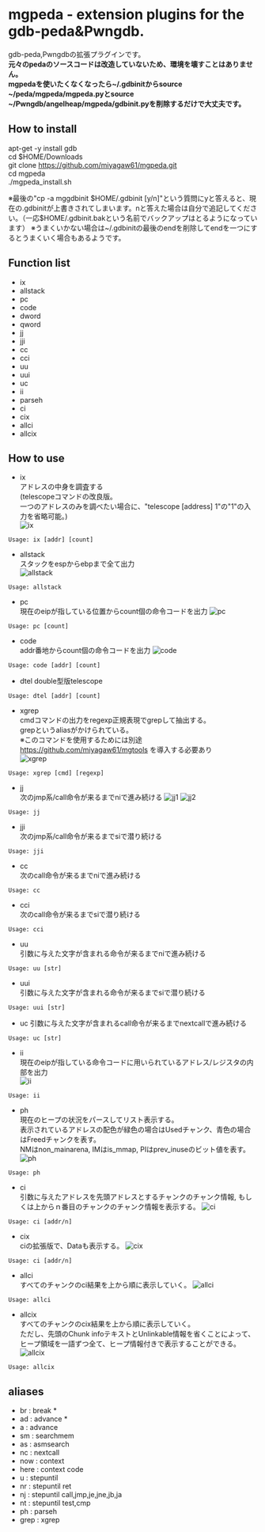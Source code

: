 # mgpeda - extension plugins for the gdb-peda&Pwngdb.  

gdb-peda,Pwngdbの拡張プラグインです。  
**元々のpedaのソースコードは改造していないため、環境を壊すことはありません。**  
**mgpedaを使いたくなくなったら~/.gdbinitからsource ~/peda/mgpeda/mgpeda.pyとsource ~/Pwngdb/angelheap/mgpeda/gdbinit.pyを削除するだけで大丈夫です。**  

How to install
--------------

apt-get -y install gdb  
cd $HOME/Downloads  
git clone https://github.com/miyagaw61/mgpeda.git  
cd mgpeda  
./mgpeda_install.sh  

※最後の"cp -a mggdbinit $HOME/.gdbinit [y/n]"という質問にyと答えると、現在の.gdbinitが上書きされてしまいます。nと答えた場合は自分で追記してください。（一応$HOME/.gdbinit.bakという名前でバックアップはとるようになっています）
※うまくいかない場合は~/.gdbinitの最後のendを削除してendを一つにするとうまくいく場合もあるようです。

Function list
-------------

* ix  
* allstack  
* pc  
* code  
* dword  
* qword  
* jj  
* jji  
* cc  
* cci  
* uu  
* uui  
* uc  
* ii  
* parseh  
* ci  
* cix  
* allci  
* allcix  

How to use
----------

* ix  
アドレスの中身を調査する  
(telescopeコマンドの改良版。  
一つのアドレスのみを調べたい場合に、"telescope [address] 1"の"1"の入力を省略可能。)  
![ix](http://i.imgur.com/QdUut21.png)
```
Usage: ix [addr] [count]
```

* allstack  
スタックをespからebpまで全て出力  
![allstack](http://i.imgur.com/rMhRO9c.png)
```
Usage: allstack
```

* pc  
現在のeipが指している位置からcount個の命令コードを出力
![pc](http://i.imgur.com/12HCezL.png)
```
Usage: pc [count]
```

* code  
addr番地からcount個の命令コードを出力
![code](http://i.imgur.com/h4GPE1O.png)
```
Usage: code [addr] [count]
```

* dtel
double型版telescope
```
Usage: dtel [addr] [count]
```

* xgrep  
cmdコマンドの出力をregexp正規表現でgrepして抽出する。  
grepというaliasがかけられている。  
※このコマンドを使用するためには別途 https://github.com/miyagaw61/mgtools を導入する必要あり  
![xgrep](http://i.imgur.com/jy2xbEq.png)
```
Usage: xgrep [cmd] [regexp]
```

* jj  
次のjmp系/call命令が来るまでniで進み続ける
![jj1](http://i.imgur.com/k51hUKf.png)
![jj2](http://i.imgur.com/wKimY6o.png)
```
Usage: jj
```

* jji  
次のjmp系/call命令が来るまでsiで潜り続ける
```
Usage: jji
```

* cc  
次のcall命令が来るまでniで進み続ける
```
Usage: cc
```

* cci  
次のcall命令が来るまでsiで潜り続ける
```
Usage: cci
```

* uu  
引数に与えた文字が含まれる命令が来るまでniで進み続ける
```
Usage: uu [str]
```

* uui  
引数に与えた文字が含まれる命令が来るまでsiで潜り続ける
```
Usage: uui [str]
```
* uc  引数に与えた文字が含まれるcall命令が来るまでnextcallで進み続ける
```
Usage: uc [str]
```

* ii  
現在のeipが指している命令コードに用いられているアドレス/レジスタの内部を出力  
![ii](http://i.imgur.com/IePbIFI.png)
```
Usage: ii
```

* ph  
現在のヒープの状況をパースしてリスト表示する。  
表示されているアドレスの配色が緑色の場合はUsedチャンク、青色の場合はFreedチャンクを表す。  
NMはnon_mainarena, IMはis_mmap, PIはprev_inuseのビット値を表す。
![ph](http://i.imgur.com/pP9N1MF.png)
```
Usage: ph
```

* ci  
引数に与えたアドレスを先頭アドレスとするチャンクのチャンク情報, もしくは上からｎ番目のチャンクのチャンク情報を表示する。
![ci](http://i.imgur.com/Wfj7WAq.png)
```
Usage: ci [addr/n]
```

* cix  
ciの拡張版で、Dataも表示する。
![cix](http://i.imgur.com/pO4443S.png)
```
Usage: ci [addr/n]
```

* allci  
すべてのチャンクのci結果を上から順に表示していく。
![allci](http://i.imgur.com/XVVRbGA.png)
```
Usage: allci
```

* allcix  
すべてのチャンクのcix結果を上から順に表示していく。  
ただし、先頭のChunk infoテキストとUnlinkable情報を省くことによって、  
ヒープ領域を一語ずつ全て、ヒープ情報付きで表示することができる。  
![allcix](http://i.imgur.com/V0qAzrO.png)
```
Usage: allcix
```

aliases
-------

* br : break *  
* ad : advance *  
* a : advance  
* sm : searchmem  
* as : asmsearch  
* nc : nextcall  
* now : context
* here : context code
* u : stepuntil 
* nr : stepuntil ret  
* nj : stepuntil call,jmp,je,jne,jb,ja  
* nt : stepuntil test,cmp  
* ph : parseh
* grep : xgrep


